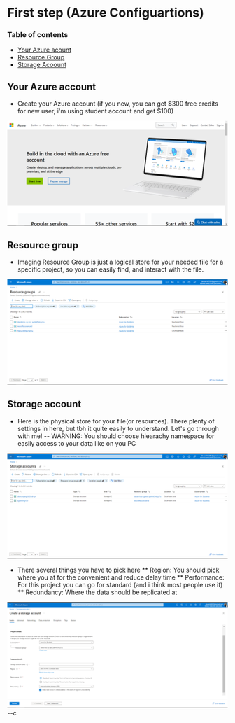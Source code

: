 # First step (Azure Configuartions)

### Table of contents

* [Your Azure acount](#azure-account)
* [Resource Group](#resource-group)
* [Storage Acoount](#storage-account)

## Your Azure account
* Create your Azure account (if you new, you can get $300 free credits for new user, i'm using student account and get $100)

![](./1-AzureSettings/image/createaccount.png)

## Resource group
* Imaging Resource Group is just a logical store for your needed file for a specific project, so you can easily find, and interact with the file.

![](./1-AzureSettings/image/resourcegroup.png)


## Storage account
* Here is the physical store for your file(or resources). There plenty of settings in here, but tbh it quite easily to understand. Let's go through with me!
 -- WARNING: You should choose hiearachy namespace for easily access to your data like on you PC

![](./1-AzureSettings/image/storageaccount.png)

* There several things you have to pick here
 ** Region: You should pick where you at for the convenient and reduce delay time
 ** Performance: For this project you can go for standard (and i think most people use it)
 ** Redundancy: Where the data should be replicated at

![](./1-AzureSettings/image/storageaccount-register.png) --c